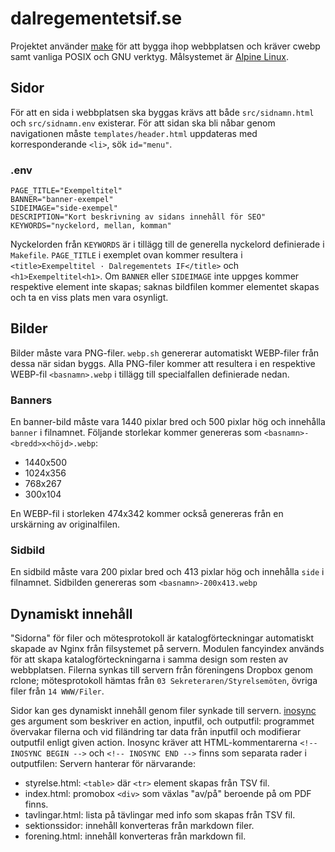 # dalregementetsif.se
Projektet använder [make](https://man7.org/linux/man-pages/man1/make.1.html) för
att bygga ihop webbplatsen och kräver cwebp samt vanliga POSIX och GNU verktyg.
Målsystemet är [Alpine Linux](https://www.alpinelinux.org/).

## Sidor
För att en sida i webbplatsen ska byggas krävs att både `src/sidnamn.html` och
`src/sidnamn.env` existerar. För att sidan ska bli nåbar genom navigationen
måste `templates/header.html` uppdateras med korresponderande `<li>`, sök
`id="menu"`.

### .env
```
PAGE_TITLE="Exempeltitel"
BANNER="banner-exempel"
SIDEIMAGE="side-exempel"
DESCRIPTION="Kort beskrivning av sidans innehåll för SEO"
KEYWORDS="nyckelord, mellan, komman"
```
Nyckelorden från `KEYWORDS` är i tillägg till de generella nyckelord definierade
i `Makefile`. `PAGE_TITLE` i exemplet ovan kommer resultera i
`<title>Exempeltitel · Dalregementets IF</title>` och `<h1>Exempeltitel<h1>`.
Om `BANNER` eller `SIDEIMAGE` inte uppges kommer respektive element inte skapas;
saknas bildfilen kommer elementet skapas och ta en viss plats men vara osynligt.

## Bilder
Bilder måste vara PNG-filer. `webp.sh` genererar automatiskt WEBP-filer från
dessa när sidan byggs. Alla PNG-filer kommer att resultera i en respektive
WEBP-fil `<basnamn>.webp` i tillägg till specialfallen definierade nedan.

### Banners
En banner-bild måste vara 1440 pixlar bred och 500 pixlar hög och innehålla
`banner` i filnamnet. Följande storlekar kommer genereras som
`<basnamn>-<bredd>x<höjd>.webp`:

* 1440x500
* 1024x356
* 768x267
* 300x104

En WEBP-fil i storleken 474x342 kommer också genereras från en urskärning av
originalfilen.

### Sidbild
En sidbild måste vara 200 pixlar bred och 413 pixlar hög och innehålla `side` i
filnamnet.  Sidbilden genereras som `<basnamn>-200x413.webp`

## Dynamiskt innehåll
"Sidorna" för filer och mötesprotokoll är katalogförteckningar automatiskt
skapade av Nginx från filsystemet på servern. Modulen fancyindex används för att
skapa katalogförteckningarna i samma design som resten av webbplatsen. Filerna
synkas till servern från föreningens Dropbox genom rclone; mötesprotokoll hämtas
från `03 Sekreteraren/Styrelsemöten`, övriga filer från `14 WWW/Filer`.

Sidor kan ges dynamiskt innehåll genom filer synkade till servern.
[inosync](https://github.com/Dalregementets-IF/inosync) ges argument som
beskriver en action, inputfil, och outputfil: programmet övervakar filerna och
vid filändring tar data från inputfil och modifierar outputfil enligt given
action. Inosync kräver att HTML-kommentarerna `<!-- INOSYNC BEGIN -->` och
`<!-- INOSYNC END -->` finns som separata rader i outputfilen:
Servern hanterar för närvarande:

* styrelse.html: `<table>` där `<tr>` element skapas från TSV fil.
* index.html: promobox `<div>` som växlas "av/på" beroende på om PDF finns.
* tavlingar.html: lista på tävlingar med info som skapas från TSV fil.
* sektionssidor: innehåll konverteras från markdown filer.
* forening.html: innehåll konverteras från markdown fil.
